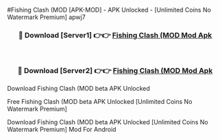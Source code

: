 #Fishing Clash (MOD [APK-MOD] - APK Unlocked - [Unlimited Coins No Watermark Premium] apwj7



<div align="center">

<h3>🔴 Download [Server1] 👉👉 <a href="https://momento.my/?title=Fishing_Clash_(MOD">Fishing Clash (MOD Mod Apk</a></h3><br>

<h3>🔴 Download [Server2] 👉👉 <a href="https://momento.my/?title=Fishing_Clash_(MOD">Fishing Clash (MOD Mod Apk</a></h3>
</div>



Download Fishing Clash (MOD beta APK Unlocked

Free Fishing Clash (MOD beta APK Unlocked [Unlimited Coins No Watermark Premium]

Download Fishing Clash (MOD beta APK Unlocked [Unlimited Coins No Watermark Premium] Mod For Android
